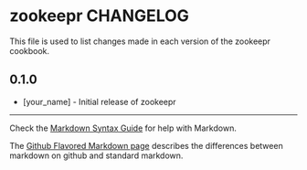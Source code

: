 zookeepr CHANGELOG
==================

This file is used to list changes made in each version of the zookeepr cookbook.

0.1.0
-----
- [your_name] - Initial release of zookeepr

- - -
Check the [Markdown Syntax Guide](http://daringfireball.net/projects/markdown/syntax) for help with Markdown.

The [Github Flavored Markdown page](http://github.github.com/github-flavored-markdown/) describes the differences between markdown on github and standard markdown.
